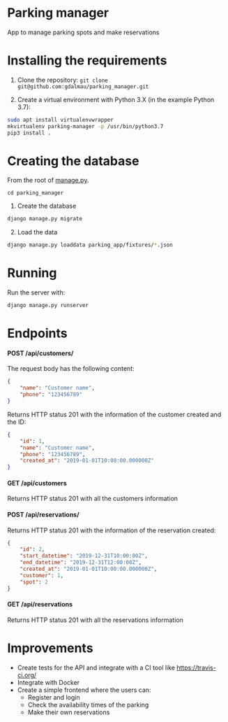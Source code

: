 # Parking manager
App to manage parking spots and make reservations


# Installing the requirements

1. Clone the repository:
`git clone git@github.com:gdalmau/parking_manager.git`

2. Create a virtual environment with Python 3.X (in the example Python 3.7):
```bash
sudo apt install virtualenvwrapper
mkvirtualenv parking-manager -p /usr/bin/python3.7
pip3 install .
```

# Creating the database

From the root of [manage.py](https://github.com/gdalmau/parking_manager/tree/master/parking_manager/manage.py).

`cd parking_manager`

1. Create the database

```bash
django manage.py migrate
```

2. Load the data

```bash
django manage.py loaddata parking_app/fixtures/*.json
```


# Running

Run the server with:

```bash
django manage.py runserver
```


# Endpoints

#### POST /api/customers/
The request body has the following content:

```json
{
    "name": "Customer name",
    "phone": "123456789"
}
```

Returns HTTP status 201 with the information of the customer created and the ID:

```json
{
    "id": 1,
    "name": "Customer name",
    "phone": "123456789",
    "created_at": "2019-01-01T10:00:00.000000Z"
}
```


#### GET /api/customers
Returns HTTP status 201 with all the customers information


#### POST /api/reservations/
Returns HTTP status 201 with the information of the reservation created:

```json
{
    "id": 2,
    "start_datetime": "2019-12-31T10:00:00Z",
    "end_datetime": "2019-12-31T12:00:00Z",
    "created_at": "2019-01-01T10:00:00.000000Z",
    "customer": 1,
    "spot": 2
}
```

#### GET /api/reservations
Returns HTTP status 201 with all the reservations information


# Improvements

- Create tests for the API and integrate with a CI tool like https://travis-ci.org/
- Integrate with Docker
- Create a simple frontend where the users can:
    - Register and login
    - Check the availability times of the parking
    - Make their own reservations
